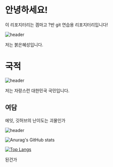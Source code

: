 # 안녕하세요!
이 리포지터리는 겜마고 ?반 git 연습용 리포지터리입니다!

![header](https://search.pstatic.net/common/?src=http%3A%2F%2Fcafefiles.naver.net%2Fdata24%2F2007%2F3%2F6%2F70%2F%25BB%25FE%25BE%25C6%25C5%25B1.jpg&type=sc960_832)

저는 붉은혜성입니다.
#
# 국적
![header](https://search.pstatic.net/common/?src=http%3A%2F%2Fcafefiles.naver.net%2FMjAxODAyMTZfMzUg%2FMDAxNTE4NzUwMTE3MTI5.09gONPQnKKOHXL13UXaktfKv45BIwCWmP1szVvhrTxcg.q8EG9ML9587omCNWHHaVCukl0rC-9z7F4xDw0meyQ9Yg.JPEG.bwoo11%2FIMG_0552.JPG&type=sc960_832)

저는 자랑스런 대한민국 국민입니다.


## 여담
에잇, 깃허브의 난이도는 괴물인가

![header](https://search.pstatic.net/common/?src=http%3A%2F%2Fblogfiles.naver.net%2FMjAxODAxMTJfMjgy%2FMDAxNTE1NzQzNDcyODkz.G16Kks0tevfwRYlUmFXHyBJ2uw9L3xJdmh9-MkkHcv8g.urznotZutLAaSO8ov9TasDpnJHaCDtLifVvffoDdd1cg.JPEG.asd0472804%2Fi13890546295.jpg&type=sc960_832)

![Anurag's GitHub stats](https://github-readme-stats.vercel.app/api?username=antking1234&show_icons=true&theme=dark)

[![Top Langs](https://github-readme-stats.vercel.app/api/top-langs/?username=antking1234)](https://github.com/anuraghazra/github-readme-stats)

된건가

